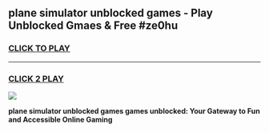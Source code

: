 
## plane simulator unblocked games - Play Unblocked Gmaes & Free #ze0hu
<h3>
<a href="https://premium.freeplayer.one?title=plane_simulator_unblocked_games&ref=01M">CLICK TO PLAY</a></h3>
<hr>

<h3>
<a href="https://premium.freeplayer.one?title=plane_simulator_unblocked_games&ref=01M">CLICK 2 PLAY</a>
  
</h3>

<a href="https://premium.freeplayer.one?title=plane_simulator_unblocked_games&ref=01M"><img src="https://clearcache.store/games.png"></a>


**plane simulator unblocked games games unblocked: Your Gateway to Fun and Accessible Online Gaming**
